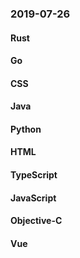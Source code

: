### 2019-07-26

#### Rust

#### Go

#### CSS

#### Java

#### Python

#### HTML

#### TypeScript

#### JavaScript

#### Objective-C

#### Vue
